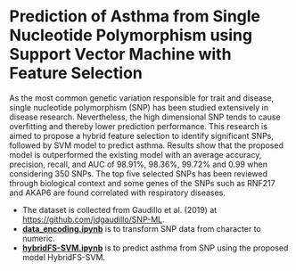 # Prediction of Asthma from Single Nucleotide Polymorphism using Support Vector Machine with Feature Selection

As the most common genetic variation responsible for trait and disease, single nucleotide polymorphism (SNP) has been studied extensively in disease research. Nevertheless, the high dimensional SNP tends to cause overfitting and thereby lower prediction performance. This research is aimed to propose a hybrid feature selection to identify significant SNPs, followed by SVM model to predict asthma. Results show that the proposed model is outperformed the existing model with an average accuracy, precision, recall, and AUC of 98.91%, 98.36%, 99.72% and 0.99 when considering 350 SNPs. The top five selected SNPs has been reviewed through biological context and some genes of the SNPs such as RNF217 and AKAP6 are found correlated with respiratory diseases.

* The dataset is collected from Gaudillo et al. (2019) at https://github.com/jdgaudillo/SNP-ML.
* [**data_encoding.ipynb**](data_encoding.ipynb) is to transform SNP data from character to numeric.
* [**hybridFS-SVM.ipynb**](hybridFS-SVM.ipynb) is to predict asthma from SNP using the proposed model HybridFS-SVM.
